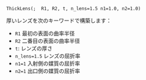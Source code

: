 ```
ThickLens(;  R1, R2, t, n_lens=1.5 n1=1.0, n2=1.0)
```

厚いレンズを次のキーワードで構築します：

  * `R1` 最初の表面の曲率半径
  * `R2` 二番目の表面の曲率半径
  * `t`: レンズの厚さ
  * `n_lens=1.5` レンズの屈折率
  * `n1=1` 入射側の媒質の屈折率
  * `n2=1` 出口側の媒質の屈折率

